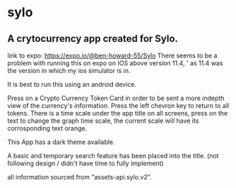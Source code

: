 # sylo
## A crytocurrency app created for Sylo.
link to expo: https://expo.io/@ben-howard-55/Sylo
There seems to be a problem with running this on expo on IOS above version 11.4, '
as 11.4 was the version in which my ios simulator is in. 

It is best to run this using an android device.

Press on a Crypto Currency Token Card in order to be sent  a more indepth view of the currency's information. 
Press the left chevron key to return to all tokens.
There is a time scale under the app title on all screens, press on the text to change the graph time scale, 
the current scale will have its corrosponding text orange.

This App has a dark theme available.

A basic and temporary search feature has been placed into the title. (not following design / didn't have time to fully implement)

all information sourced from "assets-api.sylo.v2".
